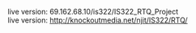 live version: 69.162.68.10/is322/IS322_RTQ_Project<br>
live version: http://knockoutmedia.net/njit/IS322/RTQ/

